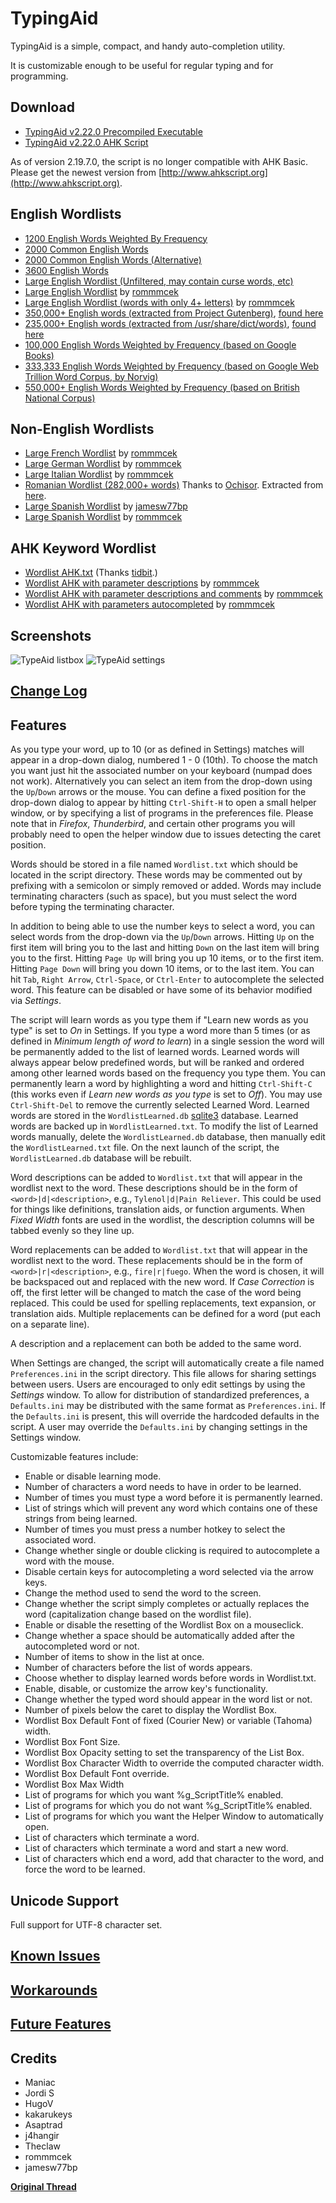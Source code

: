 # TypingAid

TypingAid is a simple, compact, and handy auto-completion utility.

It is customizable enough to be useful for regular typing and for programming.

## Download
 * [TypingAid v2.22.0 Precompiled Executable](https://github.com/ManiacDC/TypingAid/releases/download/v2.22.0.0/TypingAid.zip)
 * [TypingAid v2.22.0 AHK Script](https://github.com/ManiacDC/TypingAid/archive/v2.22.0.0.zip)

As of version 2.19.7.0, the script is no longer compatible with AHK Basic. Please get the newest version from [http://www.ahkscript.org](http://www.ahkscript.org).

## English Wordlists

 * [1200 English Words Weighted By Frequency](https://raw.githubusercontent.com/ManiacDC/TypingAid/master/Wordlists/Wordlist%201200%20frequency%20weighted.txt)
 * [2000 Common English Words](https://raw.githubusercontent.com/ManiacDC/TypingAid/master/Wordlists/Wordlist%202000%20common.txt)
 * [2000 Common English Words (Alternative)](https://raw.githubusercontent.com/ManiacDC/TypingAid/master/Wordlists/Wordlist%202000%20common%202.txt)
 * [3600 English Words](https://raw.githubusercontent.com/ManiacDC/TypingAid/master/Wordlists/Wordlist%203600.txt)
 * [Large English Wordlist (Unfiltered, may contain curse words, etc)](https://raw.githubusercontent.com/ManiacDC/TypingAid/master/Wordlists/English%20wordlist%20unfiltered.txt)
 * [Large English Wordlist](https://raw.githubusercontent.com/ManiacDC/TypingAid/master/Wordlists/WordList_English%20rommmcek.txt) by [rommmcek](http://ahkscript.org/boards/memberlist.php?mode=viewprofile&u=59845)
 * [Large English Wordlist (words with only 4+ letters)](https://raw.githubusercontent.com/ManiacDC/TypingAid/master/Wordlists/WordList_English%20rommmcek%20(4%2B%20letter%20words%20only).txt) by [rommmcek](http://ahkscript.org/boards/memberlist.php?mode=viewprofile&u=59845)
 * [350,000+ English words (extracted from Project Gutenberg)](https://raw.githubusercontent.com/ManiacDC/TypingAid/master/Wordlists/WordList%20English%20Gutenberg.txt), [found here](https://github.com/dwyl/english-words)
 * [235,000+ English words (extracted from /usr/share/dict/words)](https://raw.githubusercontent.com/ManiacDC/TypingAid/master/Wordlists/WordList%20English%20Unix.txt), [found here](https://github.com/dwyl/english-words)
 * [100,000 English Words Weighted by Frequency (based on Google Books)](https://raw.githubusercontent.com/ManiacDC/TypingAid/master/Wordlists/Wordlist%20100000%20frequency%20weighted%20(Google%20Books).txt)
 * [333,333 English Words Weighted by Frequency (based on Google Web Trillion Word Corpus, by Norvig)](https://raw.githubusercontent.com/ManiacDC/TypingAid/master/Wordlists/Wordlist%20333333%20frequency%20weighted%20(Norvig).txt)
 * [550,000+ English Words Weighted by Frequency (based on British National Corpus)](https://raw.githubusercontent.com/ManiacDC/TypingAid/master/Wordlists/Wordlist%20550000%20frequency%20weighted%20(BNC).txt)

## Non-English Wordlists

 * [Large French Wordlist](https://raw.githubusercontent.com/ManiacDC/TypingAid/master/Wordlists/WordList_French%20rommmcek.txt) by [rommmcek](http://ahkscript.org/boards/memberlist.php?mode=viewprofile&u=59845)
 * [Large German Wordlist](https://raw.githubusercontent.com/ManiacDC/TypingAid/master/Wordlists/WordList_German%20rommmcek.txt) by [rommmcek](http://ahkscript.org/boards/memberlist.php?mode=viewprofile&u=59845)
 * [Large Italian Wordlist](https://raw.githubusercontent.com/ManiacDC/TypingAid/master/Wordlists/WordList_ItalianAbc%20rommmcek.txt) by [rommmcek](http://ahkscript.org/boards/memberlist.php?mode=viewprofile&u=59845)
 * [Romanian Wordlist (282,000+ words)](https://raw.githubusercontent.com/ManiacDC/TypingAid/master/Wordlists/Wordlist%20Romanian.txt) Thanks to [Ochisor](http://www.autohotkey.com/board/user/38990-ochisor/). Extracted from [here](http://www.ub-filosofie.ro/~solcan/wt/gnu/s/aspell-ro.html).
 * [Large Spanish Wordlist](https://raw.githubusercontent.com/ManiacDC/TypingAid/master/Wordlists/Wordlist%20Spanish.txt) by [jamesw77bp](https://github.com/jamesw77bp)
 * [Large Spanish Wordlist](https://raw.githubusercontent.com/ManiacDC/TypingAid/master/Wordlists/WordList_SpanishAbc%20rommmcek.txt) by [rommmcek](http://ahkscript.org/boards/memberlist.php?mode=viewprofile&u=59845)

## AHK Keyword Wordlist

 * [Wordlist AHK.txt](https://github.com/ManiacDC/TypingAid/raw/master/Wordlists/WordList%20AHK.txt) (Thanks [tidbit](http://www.autohotkey.com/board/topic/49517-typingaid-v219-word-autocompletion-utility/page-22#entry425973).)
 * [Wordlist AHK with parameter descriptions](https://raw.githubusercontent.com/ManiacDC/TypingAid/master/Wordlists/WordList%20AHK%20with%20parameter%20descriptions.txt) by [rommmcek](http://ahkscript.org/boards/memberlist.php?mode=viewprofile&u=59845)
 * [Wordlist AHK with parameter descriptions and comments](https://raw.githubusercontent.com/ManiacDC/TypingAid/master/Wordlists/WordList%20AHK%20with%20parameter%20descriptions%20and%20comments.txt) by [rommmcek](http://ahkscript.org/boards/memberlist.php?mode=viewprofile&u=59845)
 * [Wordlist AHK with parameters autocompleted](https://raw.githubusercontent.com/ManiacDC/TypingAid/master/Wordlists/WordList%20AHK%20with%20parameters%20autocompleted.txt) by [rommmcek](http://ahkscript.org/boards/memberlist.php?mode=viewprofile&u=59845)

## Screenshots
![TypeAid listbox](https://github.com/ManiacDC/TypingAid/raw/master/Images/TypingAidListBox.png)
![TypeAid settings](https://github.com/ManiacDC/TypingAid/raw/master/Images/TypingAidSettings.png)

## [Change Log](https://github.com/ManiacDC/TypingAid/raw/master/Changelog.txt)

## Features

As you type your word, up to 10 (or as defined in Settings) matches will appear in a drop-down dialog, numbered 1 - 0 (10th). To choose the match you want just hit the associated number on your keyboard (numpad does not work). Alternatively you can select an item from the drop-down using the `Up`/`Down` arrows or the mouse. You can define a fixed position for the drop-down dialog to appear by hitting `Ctrl-Shift-H` to open a small helper window, or by specifying a list of programs in the preferences file. Please note that in _Firefox_, _Thunderbird_, and certain other programs you will probably need to open the helper window due to issues detecting the caret position.

Words should be stored in a file named `Wordlist.txt`  which should be located in the script directory. These words may be commented out by prefixing with a semicolon or simply removed or added. Words may include terminating characters (such as space), but you must select the word before typing the terminating character.

In addition to being able to use the number keys to select a word, you can select words from the drop-down via the `Up`/`Down` arrows. Hitting `Up` on the first item will bring you to the last and hitting `Down` on the last item will bring you to the first. Hitting `Page Up` will bring you up 10 items, or to the first item. Hitting `Page Down` will bring you down 10 items, or to the last item. You can hit `Tab`, `Right Arrow`, `Ctrl-Space`, or `Ctrl-Enter` to autocomplete the selected word. This feature can be disabled or have some of its behavior modified via _Settings_.

The script will learn words as you type them if "Learn new words as you type" is set to _On_ in Settings. If you type a word more than 5 times (or as defined in _Minimum length of word to learn_) in a single session the word will be permanently added to the list of learned words. Learned words will always appear below predefined words, but will be ranked and ordered among other learned words based on the frequency you type them. You can permanently learn a word by highlighting a word and hitting `Ctrl-Shift-C` (this works even if _Learn new words as you type_ is set to _Off_). You may use `Ctrl-Shift-Del` to remove the currently selected Learned Word.
Learned words are stored in the `WordlistLearned.db` [sqlite3](http://sqlite.org) database. Learned words are backed up in `WordlistLearned.txt`. To modify the list of Learned words manually, delete the `WordlistLearned.db` database, then manually edit the `WordlistLearned.txt` file. On the next launch of the script, the `WordlistLearned.db` database will be rebuilt.

Word descriptions can be added to `Wordlist.txt`  that will appear in the wordlist next to the word. These descriptions should be in the form of `<word>|d|<description>`, e.g., `Tylenol|d|Pain Reliever`. This could be used for things like definitions, translation aids, or function arguments. When _Fixed Width_ fonts are used in the wordlist, the description columns will be tabbed evenly so they line up.

Word replacements can be added to `Wordlist.txt` that will appear in the wordlist next to the word. These replacements should be in the form of `<word>|r|<description>`, e.g., `fire|r|fuego`. When the word is chosen, it will be backspaced out and replaced with the new word. If _Case Correction_ is off, the first letter will be changed to match the case of the word being replaced. This could be used for spelling replacements, text expansion, or translation aids. Multiple replacements can be defined for a word (put each on a separate line).

A description and a replacement can both be added to the same word.

When Settings are changed, the script will automatically create a file named `Preferences.ini` in the script directory. This file allows for sharing settings between users. Users are encouraged to only edit settings by using the _Settings_ window.
To allow for distribution of standardized preferences, a `Defaults.ini` may be distributed with the same format as `Preferences.ini`. If the `Defaults.ini` is present, this will override the hardcoded defaults in the script. A user may override the `Defaults.ini` by changing settings in the Settings window.

Customizable features include:

 * Enable or disable learning mode.
 * Number of characters a word needs to have in order to be learned.
 * Number of times you must type a word before it is permanently learned.
 * List of strings which will prevent any word which contains one of these strings from being learned.
 * Number of times you must press a number hotkey to select the associated word.
 * Change whether single or double clicking is required to autocomplete a word with the mouse.
 * Disable certain keys for autocompleting a word selected via the arrow keys.
 * Change the method used to send the word to the screen.
 * Change whether the script simply completes or actually replaces the word (capitalization change based on the wordlist file).
 * Enable or disable the resetting of the Wordlist Box on a mouseclick.
 * Change whether a space should be automatically added after the autocompleted word or not.
 * Number of items to show in the list at once.
 * Number of characters before the list of words appears.
 * Choose whether to display learned words before words in Wordlist.txt.
 * Enable, disable, or customize the arrow key's functionality.
 * Change whether the typed word should appear in the word list or not.
 * Number of pixels below the caret to display the Wordlist Box.
 * Wordlist Box Default Font of fixed (Courier New) or variable (Tahoma) width.
 * Wordlist Box Font Size.
 * Wordlist Box Opacity setting to set the transparency of the List Box.
 * Wordlist Box Character Width to override the computed character width.
 * Wordlist Box Default Font override.
 * Wordlist Box Max Width
 * List of programs for which you want %g_ScriptTitle% enabled.
 * List of programs for which you do not want %g_ScriptTitle% enabled.
 * List of programs for which you want the Helper Window to automatically open.
 * List of characters which terminate a word.
 * List of characters which terminate a word and start a new word.
 * List of characters which end a word, add that character to the word, and force the word to be learned.


## Unicode Support
Full support for UTF-8 character set.

## [Known Issues](https://github.com/ManiacDC/TypingAid/issues?q=is%3Aopen+is%3Aissue)

## [Workarounds](https://github.com/ManiacDC/TypingAid/issues?q=is%3Aissue+is%3Aclosed+label%3Awontfix)

## [Future Features](https://github.com/ManiacDC/TypingAid/issues?q=is%3Aopen+is%3Aissue+label%3Aenhancement)

## Credits

 * Maniac
 * Jordi S
 * HugoV
 * kakarukeys
 * Asaptrad
 * j4hangir
 * Theclaw
 * rommmcek
 * jamesw77bp


**[Original Thread](http://www.autohotkey.com/board/topic/636-intellisense-like-autoreplacement-with-multiple-suggestions/)**
